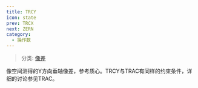 ```yaml
---
title: TRCY
icon: state
prev: TRCX
next: ZERN
category:
  - 操作数
---
```


> 分类: [像差](/hb/operands/131/885/  "Zemax 操作数 像差")

像空间测得的Y方向垂轴像差，参考质心。TRCY与TRAC有同样的约束条件，详细的讨论参见TRAC。